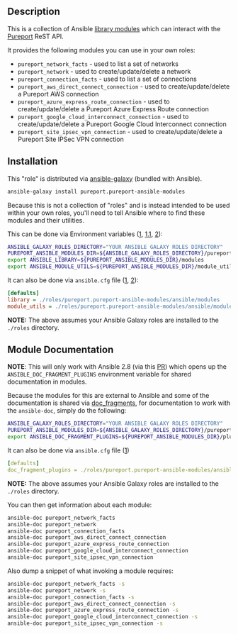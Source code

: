 ## Description
This is a collection of Ansible [library modules](https://docs.ansible.com/ansible/2.8/user_guide/modules_intro.html) which can
interact with the [Pureport](https://www.pureport.com/) ReST API.

It provides the following modules you can use in your own roles:
- `pureport_network_facts` - used to list a set of networks
- `pureport_network` - used to create/update/delete a network
- `pureport_connection_facts` - used to list a set of connections
- `pureport_aws_direct_connect_connection` - used to create/update/delete a Pureport AWS connection
- `pureport_azure_express_route_connection` - used to create/update/delete a Pureport Azure Express Route connection
- `pureport_google_cloud_interconnect_connection` - used to create/update/delete a Pureport Google Cloud Interconnect connection
- `pureport_site_ipsec_vpn_connection` - used to create/update/delete a Pureport Site IPSec VPN connection

## Installation
This "role" is distributed via [ansible-galaxy](https://galaxy.ansible.com/) (bundled with Ansible).

```bash
ansible-galaxy install pureport.pureport-ansible-modules
```

Because this is not a collection of "roles" and is instead intended to be used within your own roles, you'll need to tell
Ansible where to find these modules and their utilities.

This can be done via Environment variables ([1](https://docs.ansible.com/ansible/2.8/dev_guide/developing_locally.html#adding-a-module-locally),
[1.1](https://docs.ansible.com/ansible/2.8/reference_appendices/config.html#envvar-ANSIBLE_LIBRARY),
[2](https://docs.ansible.com/ansible/2.8/reference_appendices/config.html?highlight=module_utils#envvar-ANSIBLE_MODULE_UTILS)):

```bash
ANSIBLE_GALAXY_ROLES_DIRECTORY="YOUR ANSIBLE GALAXY ROLES DIRECTORY"
PUREPORT_ANSIBLE_MODULES_DIR=${ANSIBLE_GALAXY_ROLES_DIRECTORY}/pureport.pureport-ansible-modules/ansible
export ANSIBLE_LIBRARY=${PUREPORT_ANSIBLE_MODULES_DIR}/modules
export ANSIBLE_MODULE_UTILS=${PUREPORT_ANSIBLE_MODULES_DIR}/module_utils
```

It can also be done via `ansible.cfg` file ([1](https://docs.ansible.com/ansible/2.8/reference_appendices/config.html#default-module-path),
[2](https://docs.ansible.com/ansible/2.8/reference_appendices/config.html#default-module-utils-path)):
```ini
[defaults]
library = ./roles/pureport.pureport-ansible-modules/ansible/modules
module_utils = ./roles/pureport.pureport-ansible-modules/ansible/module_utils
```

**NOTE:** The above assumes your Ansible Galaxy roles are installed to the `./roles` directory.

## Module Documentation
**NOTE**: This will only work with Ansible 2.8 (via this [PR](https://github.com/ansible/ansible/pull/50172)) which opens up
the `ANSIBLE_DOC_FRAGMENT_PLUGINS` environment variable for shared documentation in modules.

Because the modules for this are external to Ansible and some of the documentation is shared via 
[doc_fragments](https://docs.ansible.com/ansible/2.8/dev_guide/developing_modules_documenting.html#documentation-fragments), for 
documentation to work with the `ansible-doc`, simply do the following:
```bash
ANSIBLE_GALAXY_ROLES_DIRECTORY="YOUR ANSIBLE GALAXY ROLES DIRECTORY"
PUREPORT_ANSIBLE_MODULES_DIR=${ANSIBLE_GALAXY_ROLES_DIRECTORY}/pureport.pureport-ansible-modules/ansible
export ANSIBLE_DOC_FRAGMENT_PLUGINS=${PUREPORT_ANSIBLE_MODULES_DIR}/plugins/doc_fragments
```

It can also be done via `ansible.cfg` file ([1](https://docs.ansible.com/ansible/2.8/reference_appendices/config.html#doc-fragment-plugin-path))
```yaml
[defaults]
doc_fragment_plugins = ./roles/pureport.pureport-ansible-modules/ansible/plugins/doc_fragments
```

**NOTE:** The above assumes your Ansible Galaxy roles are installed to the `./roles` directory.

You can then get information about each module:
```bash
ansible-doc pureport_network_facts
ansible-doc pureport_network
ansible-doc pureport_connection_facts
ansible-doc pureport_aws_direct_connect_connection
ansible-doc pureport_azure_express_route_connection
ansible-doc pureport_google_cloud_interconnect_connection
ansible-doc pureport_site_ipsec_vpn_connection
```

Also dump a snippet of what invoking a module requires:
```bash
ansible-doc pureport_network_facts -s
ansible-doc pureport_network -s
ansible-doc pureport_connection_facts -s
ansible-doc pureport_aws_direct_connect_connection -s
ansible-doc pureport_azure_express_route_connection -s
ansible-doc pureport_google_cloud_interconnect_connection -s
ansible-doc pureport_site_ipsec_vpn_connection -s
```
